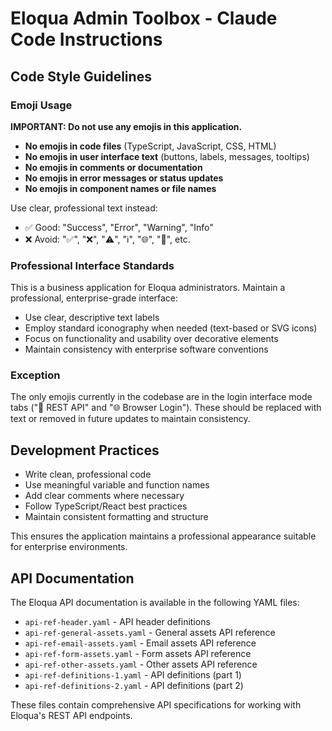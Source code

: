 # Eloqua Admin Toolbox - Claude Code Instructions

## Code Style Guidelines

### Emoji Usage
**IMPORTANT: Do not use any emojis in this application.**

- **No emojis in code files** (TypeScript, JavaScript, CSS, HTML)
- **No emojis in user interface text** (buttons, labels, messages, tooltips)
- **No emojis in comments or documentation**
- **No emojis in error messages or status updates**
- **No emojis in component names or file names**

Use clear, professional text instead:
- ✅ Good: "Success", "Error", "Warning", "Info"
- ❌ Avoid: "✅", "❌", "⚠️", "ℹ️", "🌐", "📧", etc.

### Professional Interface Standards
This is a business application for Eloqua administrators. Maintain a professional, enterprise-grade interface:

- Use clear, descriptive text labels
- Employ standard iconography when needed (text-based or SVG icons)
- Focus on functionality and usability over decorative elements
- Maintain consistency with enterprise software conventions

### Exception
The only emojis currently in the codebase are in the login interface mode tabs ("📡 REST API" and "🌐 Browser Login"). These should be replaced with text or removed in future updates to maintain consistency.

## Development Practices

- Write clean, professional code
- Use meaningful variable and function names  
- Add clear comments where necessary
- Follow TypeScript/React best practices
- Maintain consistent formatting and structure

This ensures the application maintains a professional appearance suitable for enterprise environments.

## API Documentation

The Eloqua API documentation is available in the following YAML files:

- `api-ref-header.yaml` - API header definitions
- `api-ref-general-assets.yaml` - General assets API reference
- `api-ref-email-assets.yaml` - Email assets API reference
- `api-ref-form-assets.yaml` - Form assets API reference
- `api-ref-other-assets.yaml` - Other assets API reference
- `api-ref-definitions-1.yaml` - API definitions (part 1)
- `api-ref-definitions-2.yaml` - API definitions (part 2)

These files contain comprehensive API specifications for working with Eloqua's REST API endpoints.